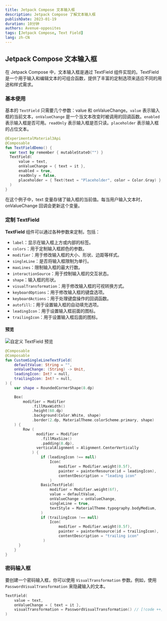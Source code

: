 ```yaml
---
title: Jetpack Compose 文本输入框
description: Jetpack Compose 了解文本输入框
publishDate: 2023-01-19
duration: 10分钟
authors: Avenue-opposites
tags: [Jetpack Compose, Text Field]
lang: zh-CN
---
```


## Jetpack Compose 文本输入框

在 Jetpack Compose 中，文本输入框是通过 TextField 组件实现的。TextField 是一个用于输入和编辑文本的可组合函数，提供了丰富的定制选项来适应不同的用途和样式需求。

### 基本使用

基本的 `TextField` 只需要几个参数：value 和 onValueChange。`value` 表示输入框的当前文本，`onValueChange` 是一个当文本改变时被调用的回调函数。`enabled` 表示输入框是否可用。`readOnly` 表示输入框是否只读。`placeholder` 表示输入框的占位文本。

```kotlin
@ExperimentalMaterial3Api
@Composable
fun TextFieldDemo() {
  var text by remember { mutableStateO("") }
  TextField(
      value = text,
      onValueChange = { text = it },
      enabled = true,
      readOnly = false,
      placeholder = { Text(text = "Placeholder", color = Color.Gray) },
  )
}
```

在这个例子中，text 变量存储了输入框的当前值。每当用户输入文本时，onValueChange 回调会更新这个变量。

### 定制 TextField

**TextField** 组件可以通过各种参数来定制，包括：
- `label`：显示在输入框上方或内部的标签。
- `colors`：用于定制输入框颜色的参数。
- `modifier`：用于修改输入框的大小、形状、边距等样式。
- `singleLine`：是否将输入框限制为单行。
- `maxLines`：限制输入框的最大行数。
- `interactionSource`：用于控制输入框的交互状态。
- `shape`：输入框的形状。
- `visualTransformation`：用于修改输入框的可视转换方式。
- `keyboardOptions`：用于修改输入框的键盘选项。
- `keyboardActions`：用于处理键盘操作的回调函数。
- `autofill`:：用于设置输入框的自动填充选项。
- `leadingIcon`：用于设置输入框前面的图标。
- `trailingIcon`：用于设置输入框后面的图标。

#### 预览

![自定义 TextField 预览](/images/note/custom-text-field-preview.png)

```kotlin
@Composable
@Composable
fun CustomSingleLineTextField(
    defaultValue: String = "",
    onValueChange: (String) -> Unit,
    leadingIcon: Int? = null,
    trailingIcon: Int? = null,
) {
    var shape = RoundedCornerShape(8.dp)

    Box(
        modifier = Modifier
            .fillMaxWidth()
            .height(60.dp)
            .background(Color.White, shape)
            .border(2.dp, MaterialTheme.colorScheme.primary, shape)
    ) {
        Row (
              modifier = Modifier
                .fillMaxSize()
                .padding(8.dp),
              verticalAlignment = Alignment.CenterVertically
            ) {
                if (leadingIcon !== null)
                    Icon(
                        modifier = Modifier.weight(0.5f),
                        painter = painterResource(id = leadingIcon),
                        contentDescription = "leading icon"
                    )
                BasicTextField(
                    modifier = Modifier.weight(6f),
                    value = defaultValue,
                    onValueChange = onValueChange,
                    singleLine = true,
                    textStyle = MaterialTheme.typography.bodyMedium,
                )
                if (trailingIcon !== null)
                    Icon(
                        modifier = Modifier.weight(0.5f),
                        painter = painterResource(id = trailingIcon),
                        contentDescription = "trailing icon"
                 )
      }
    }
}
```

### 密码输入框

要创建一个密码输入框，你可以使用 `VisualTransformation` 参数。例如，使用 `PasswordVisualTransformation` 来隐藏输入的文本。

```kotlin
TextField(
    value = text,
    onValueChange = { text = it },
    visualTransformation = PasswordVisualTransformation() // [!code ++]
)
```